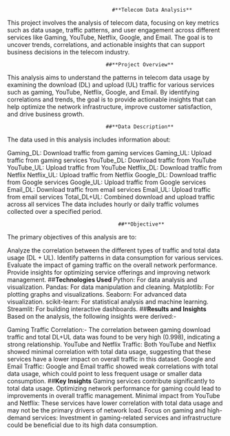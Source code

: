                                       #**Telecom Data Analysis**

This project involves the analysis of telecom data, focusing on key metrics such as data usage, traffic patterns, and user engagement across different services like Gaming, YouTube, Netflix, Google, and Email. The goal is to uncover trends, correlations, and actionable insights that can support business decisions in the telecom industry.

                                    ##**Project Overview**
This analysis aims to understand the patterns in telecom data usage by examining the download (DL) and upload (UL) traffic for various services such as gaming, YouTube, Netflix, Google, and Email. By identifying correlations and trends, the goal is to provide actionable insights that can help optimize the network infrastructure, improve customer satisfaction, and drive business growth.

                                    ##**Data Description**
The data used in this analysis includes information about:

Gaming_DL: Download traffic from gaming services
Gaming_UL: Upload traffic from gaming services
YouTube_DL: Download traffic from YouTube
YouTube_UL: Upload traffic from YouTube
Netflix_DL: Download traffic from Netflix
Netflix_UL: Upload traffic from Netflix
Google_DL: Download traffic from Google services
Google_UL: Upload traffic from Google services
Email_DL: Download traffic from email services
Email_UL: Upload traffic from email services
Total_DL+UL: Combined download and upload traffic across all services
The data includes hourly or daily traffic volumes collected over a specified period.
 
                                        ##**Objective**
The primary objectives of this analysis are to:

Analyze the correlation between the different types of traffic and total data usage (DL + UL).
Identify patterns in data consumption for various services.
Evaluate the impact of gaming traffic on the overall network performance.
Provide insights for optimizing service offerings and improving network management.
                                          ##**Technologies Used**
Python: For data analysis and visualization.
Pandas: For data manipulation and cleaning.
Matplotlib: For plotting graphs and visualizations.
Seaborn: For advanced data visualization.
scikit-learn: For statistical analysis and machine learning.
Streamlit: For building interactive dashboards.
                                          ##**Results and Insights**
Based on the analysis, the following insights were derived:-

Gaming Traffic Correlation:- The correlation between gaming download traffic and total DL+UL data was found to be very high (0.998), indicating a strong relationship.
YouTube and Netflix Traffic: Both YouTube and Netflix showed minimal correlation with total data usage, suggesting that these services have a lower impact on overall traffic in this dataset.
Google and Email Traffic: Google and Email traffic showed weak correlations with total data usage, which could point to less frequent usage or smaller data consumption.
                                           ##**Key Insights**
Gaming services contribute significantly to total data usage. Optimizing network performance for gaming could lead to improvements in overall traffic management.
Minimal impact from YouTube and Netflix: These services have lower correlation with total data usage and may not be the primary drivers of network load.
Focus on gaming and high-demand services: Investment in gaming-related services and infrastructure could be beneficial due to its high data consumption.

